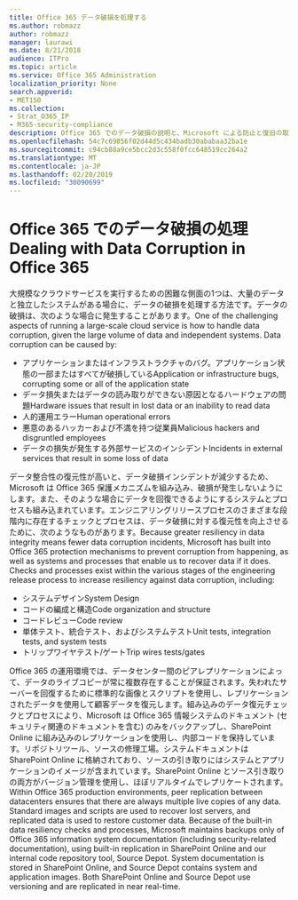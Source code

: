 ```yaml
---
title: Office 365 データ破損を処理する
ms.author: robmazz
author: robmazz
manager: laurawi
ms.date: 8/21/2018
audience: ITPro
ms.topic: article
ms.service: Office 365 Administration
localization_priority: None
search.appverid:
- MET150
ms.collection:
- Strat_O365_IP
- M365-security-compliance
description: Office 365 でのデータ破損の説明と、Microsoft による防止と復旧の取り組み。
ms.openlocfilehash: 54c7c69856f02d44d5c434badb30ababaa32ba1e
ms.sourcegitcommit: c94cb88a9ce5bcc2d3c558f0fcc648519cc264a2
ms.translationtype: MT
ms.contentlocale: ja-JP
ms.lasthandoff: 02/20/2019
ms.locfileid: "30090699"
---
```

# <a name="dealing-with-data-corruption-in-office-365"></a><span data-ttu-id="8bc94-103">Office 365 でのデータ破損の処理</span><span class="sxs-lookup"><span data-stu-id="8bc94-103">Dealing with Data Corruption in Office 365</span></span>

<span data-ttu-id="8bc94-p101">大規模なクラウドサービスを実行するための困難な側面の1つは、大量のデータと独立したシステムがある場合に、データの破損を処理する方法です。データの破損は、次のような場合に発生することがあります。</span><span class="sxs-lookup"><span data-stu-id="8bc94-p101">One of the challenging aspects of running a large-scale cloud service is how to handle data corruption, given the large volume of data and independent systems. Data corruption can be caused by:</span></span>
- <span data-ttu-id="8bc94-106">アプリケーションまたはインフラストラクチャのバグ。アプリケーション状態の一部またはすべてが破損している</span><span class="sxs-lookup"><span data-stu-id="8bc94-106">Application or infrastructure bugs, corrupting some or all of the application state</span></span> 
- <span data-ttu-id="8bc94-107">データ損失またはデータの読み取りができない原因となるハードウェアの問題</span><span class="sxs-lookup"><span data-stu-id="8bc94-107">Hardware issues that result in lost data or an inability to read data</span></span> 
- <span data-ttu-id="8bc94-108">人的運用エラー</span><span class="sxs-lookup"><span data-stu-id="8bc94-108">Human operational errors</span></span> 
- <span data-ttu-id="8bc94-109">悪意のあるハッカーおよび不満を持つ従業員</span><span class="sxs-lookup"><span data-stu-id="8bc94-109">Malicious hackers and disgruntled employees</span></span> 
- <span data-ttu-id="8bc94-110">データの損失が発生する外部サービスのインシデント</span><span class="sxs-lookup"><span data-stu-id="8bc94-110">Incidents in external services that result in some loss of data</span></span> 

<span data-ttu-id="8bc94-p102">データ整合性の復元性が高いと、データ破損インシデントが減少するため、Microsoft は Office 365 保護メカニズムを組み込み、破損が発生しないようにします。また、そのような場合にデータを回復できるようにするシステムとプロセスも組み込まれています。エンジニアリングリリースプロセスのさまざまな段階内に存在するチェックとプロセスは、データ破損に対する復元性を向上させるために、次のようなものがあります。</span><span class="sxs-lookup"><span data-stu-id="8bc94-p102">Because greater resiliency in data integrity means fewer data corruption incidents, Microsoft has built into Office 365 protection mechanisms to prevent corruption from happening, as well as systems and processes that enable us to recover data if it does. Checks and processes exist within the various stages of the engineering release process to increase resiliency against data corruption, including:</span></span>
- <span data-ttu-id="8bc94-113">システムデザイン</span><span class="sxs-lookup"><span data-stu-id="8bc94-113">System Design</span></span>
- <span data-ttu-id="8bc94-114">コードの編成と構造</span><span class="sxs-lookup"><span data-stu-id="8bc94-114">Code organization and structure</span></span> 
- <span data-ttu-id="8bc94-115">コードレビュー</span><span class="sxs-lookup"><span data-stu-id="8bc94-115">Code review</span></span> 
- <span data-ttu-id="8bc94-116">単体テスト、統合テスト、およびシステムテスト</span><span class="sxs-lookup"><span data-stu-id="8bc94-116">Unit tests, integration tests, and system tests</span></span>
- <span data-ttu-id="8bc94-117">トリップワイヤテスト/ゲート</span><span class="sxs-lookup"><span data-stu-id="8bc94-117">Trip wires tests/gates</span></span> 

<span data-ttu-id="8bc94-p103">Office 365 の運用環境では、データセンター間のピアレプリケーションによって、データのライブコピーが常に複数存在することが保証されます。失われたサーバーを回復するために標準的な画像とスクリプトを使用し、レプリケーションされたデータを使用して顧客データを復元します。組み込みのデータ復元チェックとプロセスにより、Microsoft は Office 365 情報システムのドキュメント (セキュリティ関連のドキュメントを含む) のみをバックアップし、SharePoint Online に組み込みのレプリケーションを使用し、内部コードを保持しています。リポジトリツール、ソースの修理工場。システムドキュメントは SharePoint Online に格納されており、ソースの引き取りにはシステムとアプリケーションのイメージが含まれています。SharePoint Online とソース引き取りの両方がバージョン管理を使用し、ほぼリアルタイムでレプリケートされます。</span><span class="sxs-lookup"><span data-stu-id="8bc94-p103">Within Office 365 production environments, peer replication between datacenters ensures that there are always multiple live copies of any data. Standard images and scripts are used to recover lost servers, and replicated data is used to restore customer data. Because of the built-in data resiliency checks and processes, Microsoft maintains backups only of Office 365 information system documentation (including security-related documentation), using built-in replication in SharePoint Online and our internal code repository tool, Source Depot. System documentation is stored in SharePoint Online, and Source Depot contains system and application images. Both SharePoint Online and Source Depot use versioning and are replicated in near real-time.</span></span> 